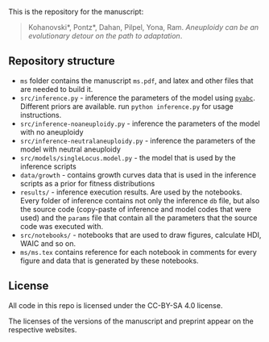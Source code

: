 
This is the repository for the manuscript:

> Kohanovski*, Pontz*, Dahan, Pilpel, Yona, Ram. _Aneuploidy can be an evolutionary detour on the path to adaptation_.

## Repository structure

- `ms` folder contains the manuscript `ms.pdf`, and latex and other files that are needed to build it.
- `src/inference.py` - inference the parameters of the model using [`pyabc`](http://pyabc.readthedocs.io). Different priors are available. run `python inference.py` for usage instructions.
- `src/inference-noaneuploidy.py` - inference the parameters of the model with no aneuploidy
- `src/inference-neutralaneuploidy.py` - inference the parameters of the model with neutral aneuploidy
- `src/models/singleLocus.model.py` - the model that is used by the inference scripts
- `data/growth` - contains growth curves data that is used in the inference scripts as a prior for fitness distributions
- `results/` - inference execution results. Are used by the notebooks. Every folder of inference contains not only the inference `db` file, but also the source code (copy-paste of inference and model codes that were used) and the `params` file that contain all the parameters that the source code was executed with.
- `src/notebooks/` - notebooks that are used to draw figures, calculate HDI, WAIC and so on.
- `ms/ms.tex` contains reference for each notebook in comments for every figure and data that is generated by these notebooks.

## License

All code in this repo is licensed under the CC-BY-SA 4.0 license.

The licenses of the versions of the manuscript and preprint appear on the respective websites.
